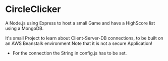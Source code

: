 # CircleClicker
A Node.js using Express to host a small Game and have a HighScore list using a MongoDB.

It's small Project to learn about Client-Server-DB connections, to be built on an AWS Beanstalk environment
Note that it is not a secure Application!


- For the connection the String in config.js has to be set.


